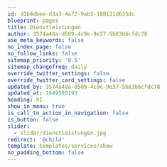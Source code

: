 ```yaml
---
id: d1b4dbee-d3a3-4a72-9ab5-180131d635dc
blueprint: pages
title: Dienstleistungen
author: 3574a48a-d509-4c9e-9e37-5b83b6cfdc78
use_meta_keywords: false
no_index_page: false
no_follow_links: false
sitemap_priority: '0.5'
sitemap_changefreq: daily
override_twitter_settings: false
override_twitter_card_settings: false
updated_by: 3574a48a-d509-4c9e-9e37-5b83b6cfdc78
updated_at: 1649585193
heading: h1
show_in_menu: true
is_call_to_action_in_navigation: false
is_button: false
slider:
  - slider/dienstleistungen.jpg
redirect: '@child'
template: templates/services/show
no_padding_bottom: false
---
```

